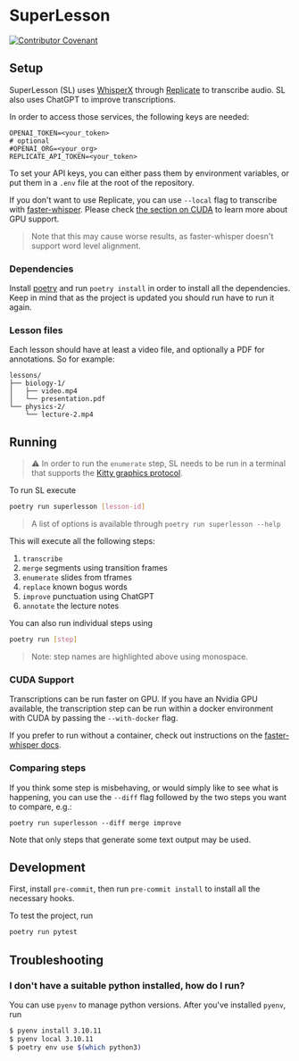 # SuperLesson

[![Contributor Covenant](https://img.shields.io/badge/Contributor%20Covenant-2.1-4baaaa.svg)](code_of_conduct.md)

## Setup

SuperLesson (SL) uses [WhisperX](hhttps://github.com/m-bain/whisperX) through [Replicate](https://replicate.com) to transcribe audio.
SL also uses ChatGPT to improve transcriptions.

In order to access those services, the following keys are needed:
```raw
OPENAI_TOKEN=<your_token>
# optional
#OPENAI_ORG=<your_org>
REPLICATE_API_TOKEN=<your_token>
```

To set your API keys, you can either pass them by environment variables, or put them in a `.env`
file at the root of the repository.

If you don't want to use Replicate, you can use `--local` flag to transcribe with [faster-whisper](https://github.com/guillaumekln/faster-whisper).
Please check [the section on CUDA](#cuda-support) to learn more about GPU support.

> Note that this may cause worse results, as faster-whisper doesn't support word level alignment.

### Dependencies

Install [poetry](https://python-poetry.org/) and run `poetry install` in order to install
all the dependencies. Keep in mind that as the project is updated you should run have to run it
again.

### Lesson files

Each lesson should have at least a video file, and optionally a PDF for annotations. So for
example:

```raw
lessons/
├── biology-1/
│   ├── video.mp4
│   └── presentation.pdf
└── physics-2/
    └── lecture-2.mp4
```

## Running

> ⚠️ In order to run the `enumerate` step, SL needs to be run in a terminal that supports the [Kitty
> graphics protocol](https://sw.kovidgoyal.net/kitty/graphics-protocol/).

To run SL execute

```sh
poetry run superlesson [lesson-id]
```

> A list of options is available through `poetry run superlesson --help`

This will execute all the following steps:

1. `transcribe`
2. `merge` segments using transition frames
3. `enumerate` slides from tframes
4. `replace` known bogus words
5. `improve` punctuation using ChatGPT
6. `annotate` the lecture notes

You can also run individual steps using

```bash
poetry run [step]
```

> Note: step names are highlighted above using monospace.

### CUDA Support

Transcriptions can be run faster on GPU.
If you have an Nvidia GPU available, the transcription step can be run within a docker environment
with CUDA by passing the `--with-docker` flag.

If you prefer to run without a container, check out instructions on the [faster-whisper docs](https://github.com/guillaumekln/faster-whisper#gpu).

### Comparing steps

If you think some step is misbehaving, or would simply like to see what is happening, you can use
the `--diff` flag followed by the two steps you want to compare, e.g.:

```
poetry run superlesson --diff merge improve
```

Note that only steps that generate some text output may be used.

## Development

First, install `pre-commit`, then run `pre-commit install` to install all the
necessary hooks.

To test the project, run

```bash
poetry run pytest
```

## Troubleshooting

### I don't have a suitable python installed, how do I run?

You can use `pyenv` to manage python versions. After you've installed `pyenv`, run

```bash
$ pyenv install 3.10.11
$ pyenv local 3.10.11
$ poetry env use $(which python3)
```
